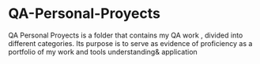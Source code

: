 # QA-Personal-Proyects
QA Personal Proyects is a folder that contains my QA work , divided into different categories. Its purpose is to serve as evidence of proficiency as a portfolio of my work and tools understanding&amp; application

